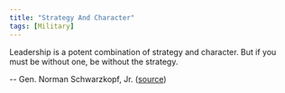 ```yaml
---
title: "Strategy And Character"
tags: [Military]
---
```


Leadership is a potent combination of strategy and character. But if you must be without one, be without the strategy.

-- Gen. Norman Schwarzkopf, Jr. ([source][source])

[source]: https://www.facebook.com/USarmy/photos/a.81109118557.82903.44053938557/10152797783298558/

